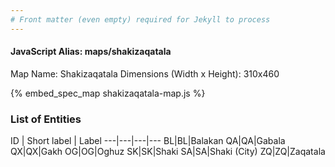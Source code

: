 ```yaml
---
# Front matter (even empty) required for Jekyll to process
---
```


#### JavaScript Alias: maps/shakizaqatala

Map Name: Shakizaqatala
Dimensions (Width x Height): 310x460



{% embed_spec_map shakizaqatala-map.js %}

### List of Entities

ID | Short label | Label
---|---|---|---
BL|BL|Balakan
QA|QA|Gabala
QX|QX|Gakh
OG|OG|Oghuz
SK|SK|Shaki
SA|SA|Shaki (City)
ZQ|ZQ|Zaqatala